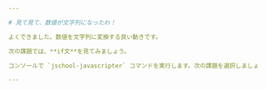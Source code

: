 ```yaml
---

# 見て見て、数値が文字列になったわ！

よくできました。数値を文字列に変換する良い動きです。

次の課題では、**if文**を見てみましょう。

コンソールで `jschool-javascripter` コマンドを実行します。次の課題を選択しましょう。

---
```

